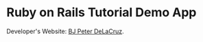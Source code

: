 # Ruby on Rails Tutorial Demo App

Developer's Website: [BJ Peter DeLaCruz](http://www.bjpeterdelacruz.com).
